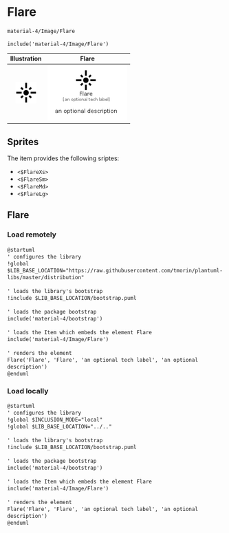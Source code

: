# Flare


```text
material-4/Image/Flare
```

```text
include('material-4/Image/Flare')
```



| Illustration | Flare |
| :---: | :---: |
| ![illustration for Illustration](../../material-4/Image/Flare.png) | ![illustration for Flare](../../material-4/Image/Flare.Local.png) |



## Sprites
The item provides the following sriptes:

- `<$FlareXs>`
- `<$FlareSm>`
- `<$FlareMd>`
- `<$FlareLg>`





## Flare

### Load remotely
```plantuml
@startuml
' configures the library
!global $LIB_BASE_LOCATION="https://raw.githubusercontent.com/tmorin/plantuml-libs/master/distribution"

' loads the library's bootstrap
!include $LIB_BASE_LOCATION/bootstrap.puml

' loads the package bootstrap
include('material-4/bootstrap')

' loads the Item which embeds the element Flare
include('material-4/Image/Flare')

' renders the element
Flare('Flare', 'Flare', 'an optional tech label', 'an optional description')
@enduml
```

### Load locally
```plantuml
@startuml
' configures the library
!global $INCLUSION_MODE="local"
!global $LIB_BASE_LOCATION="../.."

' loads the library's bootstrap
!include $LIB_BASE_LOCATION/bootstrap.puml

' loads the package bootstrap
include('material-4/bootstrap')

' loads the Item which embeds the element Flare
include('material-4/Image/Flare')

' renders the element
Flare('Flare', 'Flare', 'an optional tech label', 'an optional description')
@enduml
```

